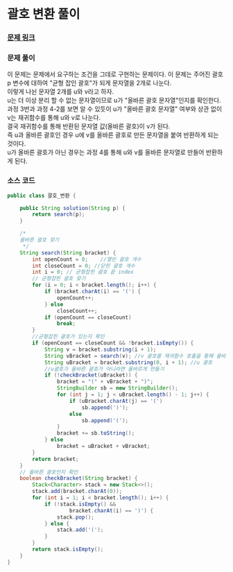 # 괄호 변환 풀이


### [문제 링크](https://school.programmers.co.kr/learn/courses/30/lessons/60058)


### 문제 풀이
이 문제는 문제에서 요구하는 조건을 그데로 구현하는 문제이다.
이 문제는 주어진 괄호 p 변수에 대하여 "균형 잡인 괄호"가 되게 문자열을 2개로 나눈다.</br>
이렇게 나뉜 문자열 2개를 u와 v라고 하자.   </br> 
u는 더 이상 분리 할 수 없는 문자열이므로 u가 "올바른 괄호 문자열"인지를 확인한다. </br> 
과정 3번과 과정 4-2를 보면 알 수 있듯이 u가 "올바른 괄호 문자열" 여부와 상관 없이 v는 재귀함수를 통해 u와 v로 나눈다.</br> 
결국 재귀함수를 통해 반환된 문자열 값(올바른 괄호)이 v가 된다. </br> 
즉 u과 올바른 괄호인 경우 u에 v를 올바른 괄호로 만든 문자열을 붙여 반환하게 되는 것이다. </br> 
u가 올바른 괄호가 아닌 경우는 과정 4를 통해 u와 v를 올바른 문자열로 만들어 반환하게 된다.</br> 

### 소스 코드

```java
public class 괄호_변환 {

    public String solution(String p) {
        return search(p);
    }

    /*
    올바른 괄호 찾기
     */
    String search(String bracket) {
        int openCount = 0;    //열린 괄호 개수
        int closeCount = 0; //닫힌 괄호 개수
        int i = 0; // 균형잡힌 괄호 끝 index
        // 균형잡힌 괄호 찾기
        for (i = 0; i < bracket.length(); i++) {
            if (bracket.charAt(i) == '(') {
                openCount++;
            } else
                closeCount++;
            if (openCount == closeCount)
                break;
        }
        //균형잡힌 괄호가 있는지 확인
        if (openCount == closeCount && !bracket.isEmpty()) {
            String v = bracket.substring(i + 1);
            String vBracket = search(v); //v 괄호를 재귀함수 호출을 통해 올바른 괄호로 만들어 반환
            String uBracket = bracket.substring(0, i + 1); //u 괄호
            //u괄호가 올바른 괄호가 아니라면 올바르게 만들기
            if (!checkBracket(uBracket)) {
                bracket = "(" + vBracket + ")";
                StringBuilder sb = new StringBuilder();
                for (int j = 1; j < uBracket.length() - 1; j++) {
                    if (uBracket.charAt(j) == '(')
                        sb.append(')');
                    else
                        sb.append('(');
                }
                bracket += sb.toString();
            } else
                bracket = uBracket + vBracket;
        }
        return bracket;
    }
    // 올바른 괄호인지 확인
    boolean checkBracket(String bracket) {
        Stack<Character> stack = new Stack<>();
        stack.add(bracket.charAt(0));
        for (int i = 1; i < bracket.length(); i++) {
            if (!stack.isEmpty() &&
                    bracket.charAt(i) == ')') {
                stack.pop();
            } else {
                stack.add('(');
            }
        }
        return stack.isEmpty();
    }
}

```
